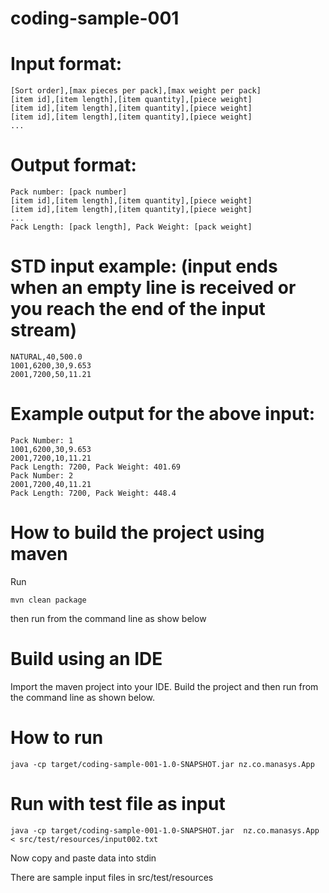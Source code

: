 # coding-sample-001

# Input format:
~~~~
[Sort order],[max pieces per pack],[max weight per pack]
[item id],[item length],[item quantity],[piece weight]
[item id],[item length],[item quantity],[piece weight]
[item id],[item length],[item quantity],[piece weight]
...
~~~~
# Output format:
~~~~
Pack number: [pack number]
[item id],[item length],[item quantity],[piece weight]
[item id],[item length],[item quantity],[piece weight]
...
Pack Length: [pack length], Pack Weight: [pack weight]
~~~~
# STD input example: (input ends when an empty line is received or you reach the end of the input stream)
~~~~
NATURAL,40,500.0
1001,6200,30,9.653
2001,7200,50,11.21
~~~~
# Example output for the above input:
~~~~
Pack Number: 1
1001,6200,30,9.653
2001,7200,10,11.21
Pack Length: 7200, Pack Weight: 401.69
Pack Number: 2
2001,7200,40,11.21
Pack Length: 7200, Pack Weight: 448.4
~~~~

# How to build the project using maven
Run
~~~~
mvn clean package
~~~~
then run from the command line as show below
# Build using an IDE
Import the maven project into your IDE. Build the project and then run from the command line as shown below.

# How to run
~~~~
java -cp target/coding-sample-001-1.0-SNAPSHOT.jar nz.co.manasys.App
~~~~
# Run with test file as input
~~~~
java -cp target/coding-sample-001-1.0-SNAPSHOT.jar  nz.co.manasys.App  < src/test/resources/input002.txt
~~~~

Now copy and paste data into stdin

There are sample input files in src/test/resources 
